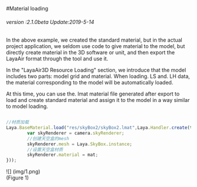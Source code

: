 #Material loading

###### *version :2.1.0beta   Update:2019-5-14*

In the above example, we created the standard material, but in the actual project application, we seldom use code to give material to the model, but directly create material in the 3D software or unit, and then export the LayaAir format through the tool and use it.

In the "LayaAir3D Resource Loading" section, we introduce that the model includes two parts: model grid and material. When loading. LS and. LH data, the material corresponding to the model will be automatically loaded.

At this time, you can use the. lmat material file generated after export to load and create standard material and assign it to the model in a way similar to model loading.


```typescript

//材质加载
Laya.BaseMaterial.load("res/skyBox2/skyBox2.lmat",Laya.Handler.create(this,function(mat) {
		var skyRenderer = camera.skyRenderer;
		//创建天空盒的mesh
		skyRenderer.mesh = Laya.SkyBox.instance;
		//设置天空盒材质
		skyRenderer.material = mat;	
}));
```


![] (img/1.png)<br> (Figure 1)